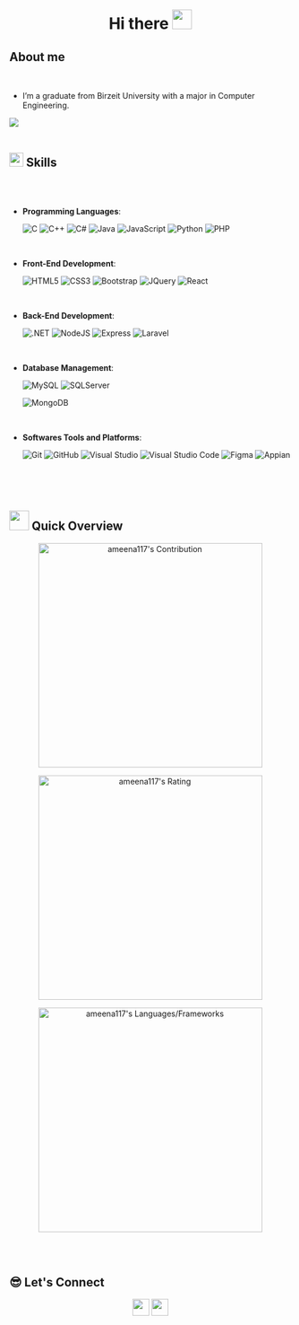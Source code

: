 
<h1 align="center"><b>Hi there </b><img src="https://media.giphy.com/media/hvRJCLFzcasrR4ia7z/giphy.gif" width="35"></h1>

## About me

<br>

- I’m a graduate from Birzeit University with a major in Computer Engineering.

<img src="https://user-images.githubusercontent.com/73097560/115834477-dbab4500-a447-11eb-908a-139a6edaec5c.gif"><br><br>

## <img src="https://media2.giphy.com/media/QssGEmpkyEOhBCb7e1/giphy.gif?cid=ecf05e47a0n3gi1bfqntqmob8g9aid1oyj2wr3ds3mg700bl&rid=giphy.gif" width ="25"><b> Skills</b>
<br>
<br />
<p align="center">

- **Programming Languages**:
    
    ![C](https://img.shields.io/badge/C%20-%232370ED.svg?style=for-the-badge&logo=c&logoColor=white)
      ![C++](https://img.shields.io/badge/C++%20-659bd3.svg?style=for-the-badge&logo=C%2B%2B&logoColor=white)
  ![C#](https://img.shields.io/badge/C%23-239120?style=for-the-badge&logo=c-sharp&logoColor=white)
    ![Java](https://img.shields.io/badge/Java%20-%232370ED.svg?style=for-the-badge&logo=java&logoColor=white)
  ![JavaScript](https://img.shields.io/badge/JavaScript-F7DF1E?style=for-the-badge&logo=javascript&logoColor=white)
    ![Python](https://img.shields.io/badge/Python%20-%2314354C.svg?style=for-the-badge&logo=python&logoColor=white)
![PHP](https://img.shields.io/badge/PHP-777BB4?style=for-the-badge&logo=php&logoColor=white)

  



<br>   
    
- **Front-End Development**:

   ![HTML5](https://img.shields.io/badge/HTML5%20-%23E34F26.svg?style=for-the-badge&logo=html5&logoColor=white)
![CSS3](https://img.shields.io/badge/CSS3-1572B6?style=for-the-badge&logo=css3&logoColor=white)
  ![Bootstrap](https://img.shields.io/badge/Bootstrap%20-7811f7.svg?style=for-the-badge&logo=Bootstrap&logoColor=white)
  ![JQuery](https://img.shields.io/badge/JQuery%20-538ae0.svg?style=for-the-badge&logo=JQuery&logoColor=white)
  ![React](https://img.shields.io/badge/React-20232A?style=for-the-badge&logo=react&logoColor=61DAFB)
  

<br>

- **Back-End Development**:

    ![.NET](https://img.shields.io/badge/.NET-5C2D91?style=for-the-badge&logo=.net&logoColor=white)
  ![NodeJS](https://img.shields.io/badge/node.js-6DA55F?style=for-the-badge&logo=node.js&logoColor=white)
  ![Express](https://img.shields.io/badge/express.js-%23404d59.svg?style=for-the-badge&logo=express&logoColor=%2361DAFB)
    ![Laravel](https://img.shields.io/badge/php%20laravel-%23327FC7.svg?style=for-the-badge&logo=laravel&logoColor=white)
    
<br>

- **Database Management**:

    ![MySQL](https://img.shields.io/badge/MySQL-00000F?style=for-the-badge&logo=mysql&logoColor=white)
  ![SQLServer](https://img.shields.io/badge/Microsoft_SQL_Server-00000F?style=for-the-badge&logo=sqlserver&logoColor=white)

    ![MongoDB](https://img.shields.io/badge/MongoDB-%234ea94b.svg?style=for-the-badge&logo=mongodb&logoColor=white)

<br>

- **Softwares Tools and Platforms**:

    ![Git](https://img.shields.io/badge/git-%23F05033.svg?style=for-the-badge&logo=git&logoColor=white)
    ![GitHub](https://img.shields.io/badge/github-%23121011.svg?style=for-the-badge&logo=github&logoColor=white)
   ![Visual Studio](https://img.shields.io/badge/Visual%20Studio-0078d7.svg?style=for-the-badge&logo=visual-studio&logoColor=white)
    ![Visual Studio Code](https://img.shields.io/badge/Visual%20Studio%20Code-7351AC.svg?style=for-the-badge&logo=visual-studio-code&logoColor=white)
  ![Figma](https://img.shields.io/badge/Figma-696969?style=for-the-badge&logo=figma&logoColor=figma)
    ![Appian](https://img.shields.io/badge/Appian%20-538ae0.svg?style=for-the-badge&logo=appian&logoColor=white)


<br>



</p>

<br>

## <img src="https://media.giphy.com/media/iY8CRBdQXODJSCERIr/giphy.gif" width="35"><b> Quick Overview </b>

<p align = "center">
  <img src = "https://github-readme-stats.vercel.app/api?username=ameena117&count_private=true&theme=dracula&hide_border=true" alt = "ameena117's Contribution" width = 400 >
</p> 
<p align = "center">
  <img src = "https://github-readme-streak-stats.herokuapp.com?user=ameena117&count_private=true&theme=dracula&hide_border=true" alt = "ameena117's Rating" width = 400 >
</p>
</p>

<p align = "center">

 <img src = "https://github-readme-stats.vercel.app/api/top-langs?username=ameena117&show_icons=true&count_private=true&locale=en&layout=compact&langs_count=10&hide_border=true&bg_color=282A36&title_color=DD6387&text_color=fff&icon_color=fff" alt = "ameena117's Languages/Frameworks" width = 400 />
</p>
<br /><br />
<h2 align="left">😎 Let's Connect  </h2>
<p align="center">
  <a href = "mailto:jadallah.ameena@gmail.com"><img src = "https://img.shields.io/badge/Gmail-D14836?style=for-the-badge&logo=gmail&logoColor=white" height = 30></a>
  <a href = "https://www.linkedin.com/in/ameena117/"><img src = "https://img.shields.io/badge/LinkedIn-0077B5?style=for-the-badge&logo=linkedin&logoColor=white"     height = 30></a>
 
</p>
